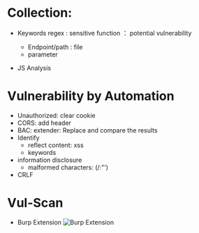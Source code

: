 # Collection:
- Keywords regex : sensitive function ： potential vulnerability
  - Endpoint/path : file
  - parameter
  
- JS Analysis


# Vulnerability by Automation
- Unauthorized: clear cookie
- CORS: add header
- BAC: extender: Replace and compare the results
- Identify
  - reflect content: xss
  - keywords
- information disclosure
  - malformed characters: (/:"')
- CRLF

# Vul-Scan
- Burp Extension 
![Burp Extension ](https://pbs.twimg.com/media/FlyM-chakAIs0KM?format=jpg&name=medium)
